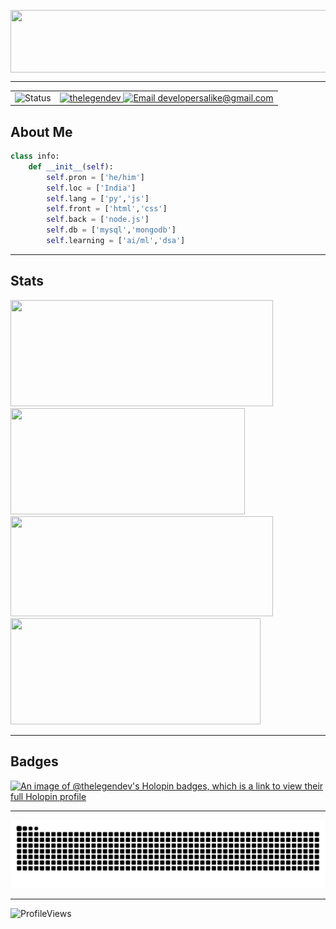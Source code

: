 <!-- Banner -->
<img align="center"
    src="https://readme-typing-svg.demolab.com/?font=Source+Code+Pro&weight=450&size=23&duration=2500&pause=1000&color=FF3C25&center=true&vCenter=true&width=450&lines=Developer+of+Nub+Bot+on+Discord;Open+Source+Enthusiast;3%2B+years+of+Coding+Experience"
    width="1000" height="100" />
    
<hr>

<!-- Status and Socials -->
<table>
  <tr>
    <td>
      <img src="https://api.statusbadges.me/badge/status/211888560662511617?simple=true&style=for-the-badge" alt="Status" />
    </td>
    <td align="right">
      <a href="https://discord.com/users/816250247616659489" target="_blank" rel="noopener noreferrer">
        <img src="https://raw.githubusercontent.com/maurodesouza/profile-readme-generator/master/src/assets/icons/social/discord/default.svg" width="52" height="40" alt="thelegendev" />
      </a>
      <a href="mailto:developersalike@gmail.com" target="_blank" rel="noopener noreferrer">
        <img src="https://raw.githubusercontent.com/maurodesouza/profile-readme-generator/master/src/assets/icons/social/gmail/default.svg" width="52" height="40" alt="Email developersalike@gmail.com" />
      </a>
    </td>
  </tr>
</table>

## About Me
<!-- Info -->
```py
class info:
    def __init__(self):
        self.pron = ['he/him']
        self.loc = ['India']
        self.lang = ['py','js']
        self.front = ['html','css']
        self.back = ['node.js']
        self.db = ['mysql','mongodb']
        self.learning = ['ai/ml','dsa']
```

<hr>

## Stats
<!-- Stats -->
<div>
      <img width="420px" height="170px" src="https://github-readme-stats.vercel.app/api?username=thelegendev&show_icons=true&theme=react&hide_border=true" />
      <img width="375px" height="170px" src="https://github-readme-stats.vercel.app/api/top-langs/?username=thelegendev&title_color=61dafb&text_color=ffffff&icon_color=61dafb&bg_color=20232a&langs_count=8&layout=compact&hide_border=true&size_weight=0.5&count_weight=0.5" />
    <img width="420px" height="160px" src="https://github-readme-streak-stats.herokuapp.com/?user=thelegendev&theme=react&hide_border=true" />
    <img width="400px" height="170px" src="https://github-readme-activity-graph.vercel.app/graph?username=thelegendev&theme=react&hide_border=true" >
</div>

<hr>

## Badges
<!-- Badges -->
<a href="https://holopin.io/@thelegendev">
    <img src="https://holopin.me/thelegendev" alt="An image of @thelegendev's Holopin badges, which is a link to view their full Holopin profile" width="800" height="250">
</a>

<hr>

<!-- Snake Animation -->

![Snake animation](https://raw.githubusercontent.com/thelegendev/thelegendev/output/github-contribution-grid-snake-dark.svg)

<hr>

<!-- Profile Views -->
<div align="left"> 
    <img
        src="https://komarev.com/ghpvc/?username=thelegendev&label=Profile%20views&color=0e75b6&style=flat"
        alt="ProfileViews" /> 
</div>
